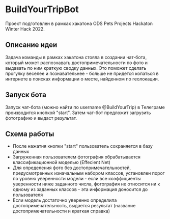 # BuildYourTripBot
Проект подготовлен в рамках хакатона ODS Pets Projects Hackaton Winter Hack 2022.

## Описание идеи
Задача команды в рамках хакатона стояла в создании чат-бота, который может распознавать достопримечательности по фото и выдавать по ним краткую сводку данных. Это поможет сделать прогулку веселее и познавательнее - больше не придется копаться в интернете в поисках информации о месте, найденном по геолокации.

## Запуск бота
Запуск чат-бота (можно найти по username @BuildYourTrip) в Телеграме производится кнопкой "start". Затем чат-бот предложит загрузить фотографию и выдаст результат.

## Схема работы
- После нажатия кнопки "start" пользователь сохраняется в базу данных
- Загруженная пользователем фотография обрабатывается классификационной моделью (Effecient Net)
- Для определения фото без достопримечательностей, предусмотренных изначальным набором классов, установлен порог по уровню уверенности модели - если все коэффициенты уверенности ниже заданного числа, фотография не относится ни к одному из заданных классов - эта информация доносится до пользователя
- Если модель достаточно уверенно определила достопримечательность, выдается результат (название достопримечательности и краткая справка)

 
